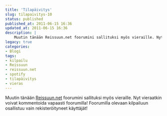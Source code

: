 ```yaml
---
title: 'Tilapäivitys'
slug: tilapaivitys-10
status: published
published_at: 2011-06-15 16:36
updated_at: 2011-06-15 16:36
description: |
    Muutin tänään Reissuun.net foorumini sallituksi myös vieraille. Nyt vieraatkin voivat kommentoida vapaasti foorumilla! Foorumilla olevaan kilpailuun osallistuu vain rekisteröityneet käyttäjät!
legacy: true
categories:
- Blogi
tags:
- kilpailu
- Reissuun
- reissuun.net
- spotify
- tilapäivitys
- vieras
---
```


<p>Muutin tänään <a href="http://reissuun.net">Reissuun.net</a> foorumini sallituksi myös vieraille. Nyt vieraatkin voivat kommentoida vapaasti foorumilla! Foorumilla olevaan kilpailuun osallistuu vain rekisteröityneet käyttäjät!</p>